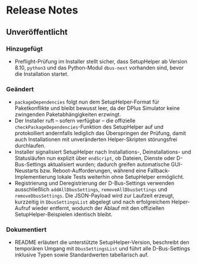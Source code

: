 # Release Notes

## Unveröffentlicht

### Hinzugefügt
- Preflight-Prüfung im Installer stellt sicher, dass SetupHelper ab Version 8.10, `python3` und das
  Python-Modul `dbus-next` vorhanden sind, bevor die Installation startet.

### Geändert
- `packageDependencies` folgt nun dem SetupHelper-Format für Paketkonflikte und bleibt bewusst leer,
  da der DPlus Simulator keine zwingenden Paketabhängigkeiten erzwingt.
- Der Installer ruft – sofern verfügbar – die offizielle `checkPackageDependencies`-Funktion des
  SetupHelper auf und protokolliert andernfalls lediglich das Überspringen der Prüfung, damit auch
  Installationen mit unveränderten Helper-Skripten störungsfrei durchlaufen.
- Installer signalisiert SetupHelper nach Installations-, Deinstallations- und Statusläufen nun explizit über `endScript`, ob Dateien, Dienste oder D-Bus-Settings aktualisiert wurden; dadurch greifen automatische GUI-Neustarts bzw. Reboot-Aufforderungen, während eine Fallback-Implementierung lokale Tests weiterhin ohne SetupHelper ermöglicht.
- Registrierung und Deregistrierung der D-Bus-Settings verwenden ausschließlich `addAllDbusSettings`, `removeAllDbusSettings` und `removeDbusSettings`. Die JSON-Payload wird zur Laufzeit erzeugt, kurzzeitig in `DbusSettingsList` abgelegt und nach erfolgreichem Helper-Aufruf wieder entfernt, wodurch der Ablauf mit den offiziellen SetupHelper-Beispielen identisch bleibt.

### Dokumentiert
- README erläutert die unterstützte SetupHelper-Version, beschreibt den temporären Umgang mit `DbusSettingsList` und führt alle D-Bus-Settings inklusive Typen sowie Standardwerten tabellarisch auf.
